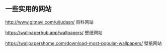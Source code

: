 ## 一些实用的网站

http://www.gitnavi.com/u/judasn/ 百科网站

https://wallpaperhub.app/wallpapers/ 壁纸网站

https://wallpapershome.com/download-most-popular-wallpapers/ 壁纸网站